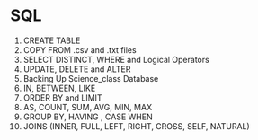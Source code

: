 # SQL

1) CREATE TABLE
2) COPY FROM .csv and .txt files
3) SELECT DISTINCT, WHERE and Logical Operators
4) UPDATE, DELETE and ALTER
5) Backing Up Science_class Database
6) IN, BETWEEN, LIKE
7) ORDER BY and LIMIT
8) AS, COUNT, SUM, AVG, MIN, MAX
9) GROUP BY, HAVING , CASE WHEN
10) JOINS (INNER, FULL, LEFT, RIGHT, CROSS, SELF, NATURAL)

